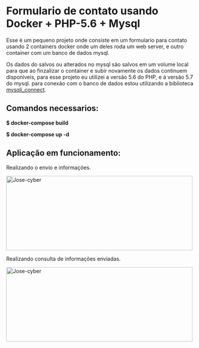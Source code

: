 # Formulario de contato usando Docker + PHP-5.6 + Mysql 

Esse é um pequeno projeto onde consiste em um formulario para contato usando 2 containers docker onde um deles roda um web server, e outro container com um banco de dados mysql.

Os dados do salvos ou alterados no mysql são salvos em um volume local para que ao finzalizar o container e subir novamente os dados continuem disponiveis, para esse projeto eu utilizei a versão 5.6 do PHP, e á versão 5.7 do mysql. para conexão com o banco de dados estou utilizando a biblioteca <a href="https://www.php.net/manual/pt_BR/function.mysqli-connect.php">mysqli_connect</a>.

## Comandos necessarios:

**$ docker-compose build**

**$ docker-compose up -d**

## Aplicação em funcionamento:
Realizando o envio e informações.<br>

<img height="200" width="500" alt="Jose-cyber" left="0" src="https://i.ibb.co/5YHRqyB/image.png">


Realizando consulta de informações enviadas.

<img height="200" width="500" alt="Jose-cyber" left="0" src="https://i.ibb.co/LNYHsyb/image.png">
